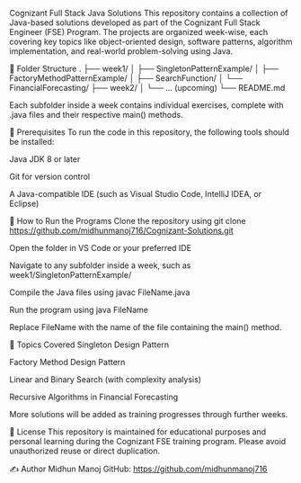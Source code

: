 Cognizant Full Stack Java Solutions
This repository contains a collection of Java-based solutions developed as part of the Cognizant Full Stack Engineer (FSE) Program. The projects are organized week-wise, each covering key topics like object-oriented design, software patterns, algorithm implementation, and real-world problem-solving using Java.

📁 Folder Structure
.
├── week1/
│ ├── SingletonPatternExample/
│ ├── FactoryMethodPatternExample/
│ ├── SearchFunction/
│ └── FinancialForecasting/
├── week2/
│ └── ... (upcoming)
└── README.md

Each subfolder inside a week contains individual exercises, complete with .java files and their respective main() methods.

🔧 Prerequisites
To run the code in this repository, the following tools should be installed:

Java JDK 8 or later

Git for version control

A Java-compatible IDE (such as Visual Studio Code, IntelliJ IDEA, or Eclipse)

🚀 How to Run the Programs
Clone the repository using
git clone https://github.com/midhunmanoj716/Cognizant-Solutions.git

Open the folder in VS Code or your preferred IDE

Navigate to any subfolder inside a week, such as week1/SingletonPatternExample/

Compile the Java files using
javac FileName.java

Run the program using
java FileName

Replace FileName with the name of the file containing the main() method.

📌 Topics Covered
Singleton Design Pattern

Factory Method Design Pattern

Linear and Binary Search (with complexity analysis)

Recursive Algorithms in Financial Forecasting

More solutions will be added as training progresses through further weeks.

📄 License
This repository is maintained for educational purposes and personal learning during the Cognizant FSE training program. Please avoid unauthorized reuse or direct duplication.

✍️ Author
Midhun Manoj
GitHub: https://github.com/midhunmanoj716